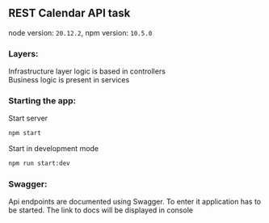 ## REST Calendar API task

node version: `20.12.2`, npm version: `10.5.0`

### Layers:
Infrastructure layer logic is based in controllers
<br />
Business logic is present in services

### Starting the app:

Start server
```bash
npm start
```
Start in development mode
```bash
npm run start:dev
```

### Swagger:
Api endpoints are documented using Swagger. To enter it application has to be started. The link to docs will be displayed in console
